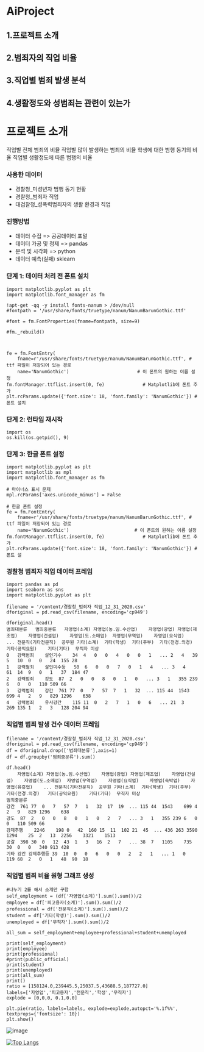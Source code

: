# AiProject

## 1.프로젝트 소개
## 2.범죄자의 직업 비율
## 3.직업별 범죄 발생 분석
## 4.생활정도와 성범죄는 관련이 있는가


# 프로젝트 소개
직업별 전체 범죄의 비율
직업별 많이 발생하는 범죄의 비율
학생에 대한 범행 동기의 비율
직업별 생활정도에 따른 범행의 비율

### 사용한 데이터
* 경찰청_미성년자 범행 동기 현황    
* 경찰청_범죄자 직업    
* 대검찰청_성폭력범죄자의 생활 환경과 직업


### 진행방법
* 데이터 수집 => 공공데이터 포털         
* 데이터 가공 및 정제 => pandas
* 분석 및 시각화 => python               
* 데이터 예측(실패) sklearn

### 단계 1: 데이터 처리 전 폰트 설치
```
import matplotlib.pyplot as plt
import matplotlib.font_manager as fm

!apt-get -qq -y install fonts-nanum > /dev/null
#fontpath = '/usr/share/fonts/truetype/nanum/NanumBarunGothic.ttf'

#font = fm.FontProperties(fname=fontpath, size=9)

#fm._rebuild()



fe = fm.FontEntry(
    fname=r'/usr/share/fonts/truetype/nanum/NanumBarunGothic.ttf', # ttf 파일이 저장되어 있는 경로
    name='NanumGothic')                         # 이 폰트의 원하는 이름 설정
fm.fontManager.ttflist.insert(0, fe)              # Matplotlib에 폰트 추가
plt.rcParams.update({'font.size': 18, 'font.family': 'NanumGothic'}) # 폰트 설치
```
### 단계 2: 런타임 재시작
```
import os
os.kill(os.getpid(), 9)  
```
### 단계 3: 한글 폰트 설정
```
import matplotlib.pyplot as plt
import matplotlib as mpl
import matplotlib.font_manager as fm

# 마이너스 표시 문제
mpl.rcParams['axes.unicode_minus'] = False

# 한글 폰트 설정
fe = fm.FontEntry(
    fname=r'/usr/share/fonts/truetype/nanum/NanumBarunGothic.ttf', # ttf 파일이 저장되어 있는 경로
    name='NanumGothic')                        # 이 폰트의 원하는 이름 설정
fm.fontManager.ttflist.insert(0, fe)              # Matplotlib에 폰트 추가
plt.rcParams.update({'font.size': 18, 'font.family': 'NanumGothic'}) # 폰트 설
```

### 경찰청 범죄자 직업 데이터 프레임
```
import pandas as pd
import seaborn as sns
import matplotlib.pyplot as plt

filename = '/content/경찰청_범죄자 직업_12_31_2020.csv'
dforiginal = pd.read_csv(filename, encoding='cp949')

dforiginal.head()
범죄대분류	범죄중분류	자영업(소계)	자영업(농.임.수산업)	자영업(광업)	자영업(제조업)	자영업(건설업)	자영업(도.소매업)	자영업(무역업)	자영업(요식업)	...	전문직(기타전문직)	공무원	기타(소계)	기타(학생)	기타(주부)	기타(전경.의경)	기타(공익요원)	기타(기타)	무직자	미상
0	강력범죄	살인기수	34	4	0	0	4	0	0	1	...	2	4	39	5	10	0	0	24	155	28
1	강력범죄	살인미수등	50	6	0	0	7	0	1	4	...	3	4	61	14	9	0	1	37	184	47
2	강력범죄	강도	87	2	0	0	8	0	1	0	...	3	1	355	239	6	0	0	110	509	66
3	강력범죄	강간	761	77	0	7	57	7	1	32	...	115	44	1543	699	4	2	9	829	1296	638
4	강력범죄	유사강간	115	11	0	2	7	1	0	6	...	21	3	269	135	1	2	3	128	204	94
```

### 직업별 범죄 발생 건수 데이터 프레임
```
filename = '/content/경찰청_범죄자 직업_12_31_2020.csv'
dforiginal = pd.read_csv(filename, encoding='cp949')
df = dforiginal.drop(['범죄대분류'],axis=1)
df = df.groupby('범죄중분류').sum()

df.head()
	자영업(소계)	자영업(농.임.수산업)	자영업(광업)	자영업(제조업)	자영업(건설업)	자영업(도.소매업)	자영업(무역업)	자영업(요식업)	자영업(숙박업)	자영업(유흥업)	...	전문직(기타전문직)	공무원	기타(소계)	기타(학생)	기타(주부)	기타(전경.의경)	기타(공익요원)	기타(기타)	무직자	미상
범죄중분류																					
강간	761	77	0	7	57	7	1	32	17	19	...	115	44	1543	699	4	2	9	829	1296	638
강도	87	2	0	0	8	0	1	0	2	7	...	3	1	355	239	6	0	0	110	509	66
강제추행	2246	198	0	42	160	15	11	102	21	45	...	436	263	3590	1294	25	2	13	2256	3321	1513
공갈	398	30	0	12	43	1	3	16	2	7	...	38	7	1105	735	30	0	0	340	913	428
기타 강간 강제추행등	39	10	0	0	6	0	0	2	2	1	...	1	0	119	68	2	0	1	48	90	18
```

### 직업별 범죄 비율 원형 그래프 생성
```
#나누기 2를 해서 소계만 구함
self_employment = (df['자영업(소계)'].sum().sum())/2
employee = df['피고용자(소계)'].sum().sum()/2
professional = df['전문직(소계)'].sum().sum()/2
student = df['기타(학생)'].sum().sum()/2
unemployed = df['무직자'].sum().sum()/2

all_sum = self_employment+employee+professional+student+unemployed

print(self_employment)
print(employee)
print(professional)
#print(public_official)
print(student)
print(unemployed)
print(all_sum)
print()
ratio = [158124.0,239445.5,25037.5,43688.5,187727.0]
labels=['자영업','피고용자','전문직','학생','무직자']
explode = [0,0,0, 0.1,0.0]

plt.pie(ratio, labels=labels, explode=explode,autopct='%.1f%%', textprops={'fontsize': 10})
plt.show()
```
![image](https://github.com/corin2junseo/AiProject/assets/96821559/dbbb8b92-0e20-44e6-9078-9ef9a8ef8486)





[![Top Langs](https://github-readme-stats.vercel.app/api/top-langs/?username=corin2junseo&layout=compact)](https://github.com/corin2junseo/github-readme-stats)
